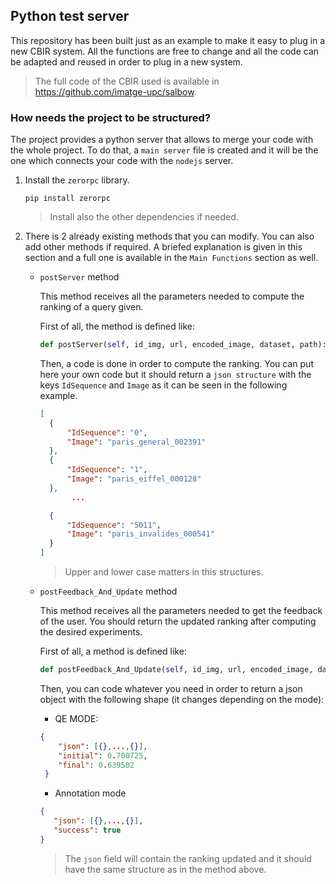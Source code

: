 ## **Python test server**

This repository has been built just as an example to make it easy to plug in a new CBIR system.
All the functions are free to change and all the code can be adapted and reused in order to
plug in a new system.

> The full code of the CBIR used is available in https://github.com/imatge-upc/salbow.

### How needs the project to be structured?

The project provides a python server that allows to merge your code with the whole project.
To do that, a `main server` file is created and it will be the one which connects your code with
the `nodejs` server.

  1. Install the `zerorpc` library.

      ```
      pip install zerorpc
      ```

      > Install also the other dependencies if needed.

  2. There is 2 already existing methods that you can modify. You can also add other
  methods if required. A briefed explanation is given in this section and a full one
  is available in the `Main Functions` section as well.

      - `postServer` method

          This method receives all the parameters needed to compute the ranking
          of a query given.

          First of all, the method is defined like:

          ```py
          def postServer(self, id_img, url, encoded_image, dataset, path):
          ```

          Then, a code is done in order to compute the ranking. You can put here your
          own code but it should return a `json structure` with the keys `IdSequence` and `Image` as
          it can be seen in the following example.

          ```json
          [
            {
                "IdSequence": "0",
                "Image": "paris_general_002391"
            },
            {
                "IdSequence": "1",
                "Image": "paris_eiffel_000128"
            },
                 ...

            {
                "IdSequence": "5011",
                "Image": "paris_invalides_000541"
            }
          ]
          ```
          > Upper and lower case matters in this structures.

      - `postFeedback_And_Update` method

          This method receives all the parameters needed to get the feedback of the user.
          You should return the updated ranking after computing the desired experiments.

          First of all, a method is defined like:

          ```py
          def postFeedback_And_Update(self, id_img, url, encoded_image, dataset, path, similar_list, mode):

          ```

          Then, you can code whatever you need in order to return a json object with
          the following shape (it changes depending on the mode):

          * QE MODE:

          ```json
          {
              "json": [{},...,{}],
              "initial": 0.700725,
              "final": 0.639502
           }
          ```

           * Annotation mode
           ```json
           {
              "json": [{},...,{}],
              "success": true
           }
          ```

          > The `json` field will contain the ranking updated and it should have the same
          structure as in the method above.
